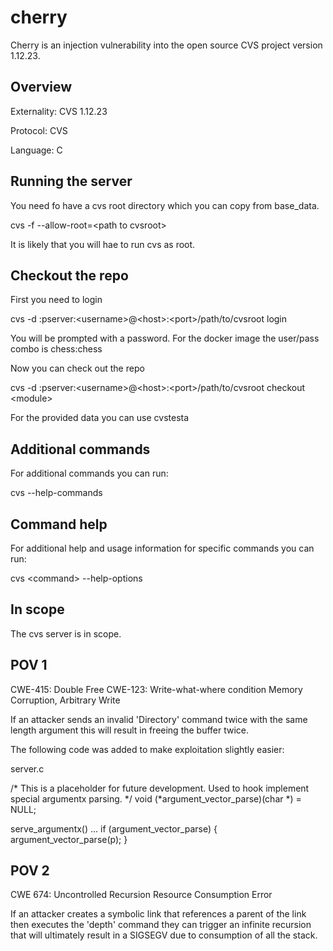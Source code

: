 # cherry

Cherry is an injection vulnerability into the open source CVS project version 1.12.23.

## Overview
Externality: CVS 1.12.23

Protocol: CVS

Language: C

## Running the server

You need fo have a cvs root directory which you can copy from base_data.

cvs -f --allow-root=\<path to cvsroot\>

It is likely that you will hae to run cvs as root.

## Checkout the repo

First you need to login

cvs -d :pserver:\<username\>@\<host\>:\<port\>/path/to/cvsroot login

You will be prompted with a password. For the docker image the user/pass combo is chess:chess

Now you can check out the repo

cvs -d :pserver:\<username\>@\<host\>:\<port\>/path/to/cvsroot checkout \<module\>

For the provided data you can use cvstesta

## Additional commands

For additional commands you can run:

cvs --help-commands

## Command help

For additional help and usage information for specific commands you can run:

cvs \<command\> --help-options

## In scope

The cvs server is in scope.

## POV 1
CWE-415: Double Free
CWE-123: Write-what-where condition
Memory Corruption, Arbitrary Write

If an attacker sends an invalid 'Directory' command twice with the same length argument this will result in freeing the buffer twice.

The following code was added to make exploitation slightly easier:

server.c

/* This is a placeholder for future development. Used to hook
   implement special argumentx parsing. */
void (*argument_vector_parse)(char *) = NULL;

serve_argumentx()
...
if (argument_vector_parse) {
argument_vector_parse(p);
}

## POV 2
CWE 674: Uncontrolled Recursion
Resource Consumption Error

If an attacker creates a symbolic link that references a parent of the link then executes the 'depth' command they can trigger an infinite recursion that will ultimately result in a SIGSEGV due to consumption of all the stack.

